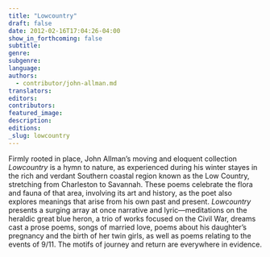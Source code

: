 ```yaml
---
title: "Lowcountry"
draft: false
date: 2012-02-16T17:04:26-04:00
show_in_forthcoming: false
subtitle:
genre:
subgenre:
language:
authors:
  - contributor/john-allman.md
translators:
editors:
contributors:
featured_image:
description:
editions:
_slug: lowcountry
---
```


Firmly rooted in place, John Allman’s moving and eloquent collection _Lowcountry_ is a hymn to nature, as experienced during his winter stayes in the rich and verdant Southern coastal region known as the Low Country, stretching from Charleston to Savannah. These poems celebrate the flora and fauna of that area, involving its art and history, as the poet also explores meanings that arise from his own past and present. _Lowcountry_ presents a surging array at once narrative and lyric—meditations on the heraldic great blue heron, a trio of works focused on the Civil War, dreams cast a prose poems, songs of married love, poems about his daughter’s pregnancy and the birth of her twin girls, as well as poems relating to the events of 9/11. The motifs of journey and return are everywhere in evidence.

